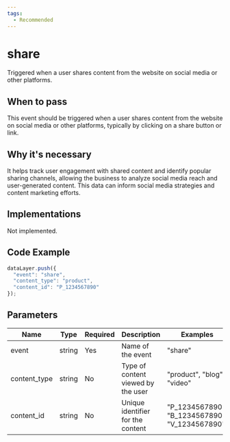 ```yaml
---
tags:
  - Recommended
---
```


# share

Triggered when a user shares content from the website on social media or other platforms.

## When to pass
This event should be triggered when a user shares content from the website on social media or other platforms, typically by clicking on a share button or link.

## Why it's necessary
It helps track user engagement with shared content and identify popular sharing channels, allowing the business to analyze social media reach and user-generated content. This data can inform social media strategies and content marketing efforts.

## Implementations
Not implemented.

## Code Example

```js
dataLayer.push({
  "event": "share",
  "content_type": "product",
  "content_id": "P_1234567890"
});
```

## Parameters

| Name | Type | Required | Description | Examples |
|------|------|----------|-------------|----------|
| event | string | Yes | Name of the event | "share" |
| content_type | string | No | Type of content viewed by the user | "product", "blog", "video" |
| content_id | string | No | Unique identifier for the content | "P_1234567890", "B_1234567890", "V_1234567890" |
